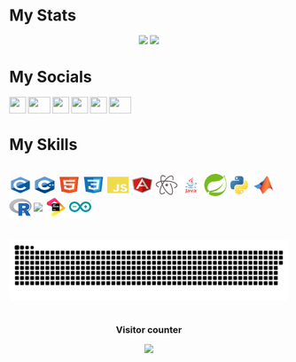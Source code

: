 # My Stats

<div align="center">
  <img height="180em" src="https://github-readme-stats.vercel.app/api?username=AhmedAly01&show_icons=true&theme=gotham&include_all_commits=true&count_private=true"/>
  <img height="180em" src="https://github-readme-stats.vercel.app/api/top-langs/?username=AhmedAly01&layout=compact&langs_count=20&theme=gotham"/>
</div>

# My Socials
<p align="left">
<a href="https://www.linkedin.com/in/ahmed-aly-5b454a25a/" target="blank"><img align="center" src="https://upload.wikimedia.org/wikipedia/commons/thumb/f/f8/LinkedIn_icon_circle.svg/2048px-LinkedIn_icon_circle.svg.png" height="30" width="30" /></a>
 <a href="https://www.facebook.com/Ahmed.Aly074" target="blank"><img align="center" src="https://github.com/rahuldkjain/github-profile-readme-generator/blob/master/src/images/icons/Social/facebook.svg" height="30" width="40" /></a>
  <a href="https://linkedin.com/in/mostafagalal1/" target="blank"><img align="center" src="https://www.tellmebest.com/wp-content/uploads/2022/03/discord-logo-4-1.png" height="30" width="30" /></a>
  <a href="mailto:mido.aly028@gmail.com" target="blank"><img align="center" src="https://cdn-icons-png.flaticon.com/512/5968/5968534.png" height="30" width="30" /></a>
  <a href="mailto:m.a797@outlook.com" target="blank"><img align="center" src="https://cdn-icons-png.flaticon.com/512/3059/3059989.png" height="30" width="30" /></a>
<a href="https://leetcode.com/AhmedAly0110/" target="_blank"><img align="center" src="https://raw.githubusercontent.com/rahuldkjain/github-profile-readme-generator/master/src/images/icons/Social/leet-code.svg" height="30" width="40" /></a>
</p>

# My Skills
<div style="display: inline_block"><br>
 
  <img align="center" height="30" width="40" src="https://github.com/devicons/devicon/blob/master/icons/c/c-original.svg">
  <img align="center" height="30" width="40" src="https://github.com/devicons/devicon/blob/master/icons/cplusplus/cplusplus-original.svg">
  <img align="center" height="30" width="40" src="https://raw.githubusercontent.com/devicons/devicon/master/icons/html5/html5-original.svg">
  <img align="center" height="30" width="40" src="https://raw.githubusercontent.com/devicons/devicon/master/icons/css3/css3-original.svg">
  <img align="center" height="30" width="40" src="https://raw.githubusercontent.com/devicons/devicon/master/icons/javascript/javascript-plain.svg">
  <img align="center" height="30" width="40" src="https://github.com/devicons/devicon/blob/master/icons/angularjs/angularjs-original.svg">
  <img align="center" heigth="30" width="40" src="https://github.com/devicons/devicon/blob/master/icons/atom/atom-original.svg">
  <img align="center" height="30" width="40" src="https://github.com/devicons/devicon/blob/master/icons/java/java-original-wordmark.svg">
  <img align="center" heigth="30" width="40" src="https://github.com/devicons/devicon/blob/master/icons/spring/spring-original.svg">
  <img align="center" heigth="30" width="40" src="https://github.com/devicons/devicon/blob/master/icons/python/python-original.svg">
  <img align="center" heigth="30" width="40" src="https://github.com/devicons/devicon/blob/master/icons/matlab/matlab-original.svg">
  <img align="center" heigth="30" width="40" src="https://github.com/devicons/devicon/blob/master/icons/r/r-original.svg">
  <img align="center" heigth="30" width="40" src="https://www.vectorlogo.zone/logos/git-scm/git-scm-icon.svg">
  <img align="center" heigth="30" width="40" src="https://github.com/devicons/devicon/blob/master/icons/jetbrains/jetbrains-original.svg">
  <img align="center" heigth="30" width="40" src="https://github.com/devicons/devicon/blob/master/icons/arduino/arduino-original.svg">
</div>

  #
<a href=#><img src="contributions.svg"></a>
  #
  
  ### <p align="center">Visitor counter<p>
<p align="center"> 
  <img src="https://profile-counter.glitch.me/AhmedAly01/count.svg" />
</p>
